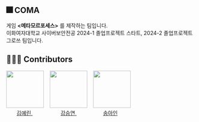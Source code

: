 ## 🎆 COMA

게임 **<메타모르포세스>** 를 제작하는 팀입니다.   
이화여자대학교 사이버보안전공 2024-1 졸업프로젝트 스타트, 2024-2 졸업프로젝트 그로쓰 팀입니다.

## 👨‍👧‍👧 Contributors

<img src="https://github.com/E-CyberGame/.github/assets/131231117/07d8ee41-d47d-442c-8457-aa738853eadd" width = "100" height = "100"> 
&nbsp&nbsp
<img src="https://github.com/E-CyberGame/.github/assets/131231117/3953736e-dbdb-40fd-a68b-d039bf3ab4be" width = "100" height = "100"> 
&nbsp&nbsp
<img src="https://github.com/E-CyberGame/.github/assets/131231117/8f2400fc-4995-4a5f-8d1a-4d54721c7afc" width = "100" height = "100"> 
&nbsp&nbsp 
<br>
&nbsp&nbsp&nbsp&nbsp&nbsp&nbsp
<A href="https://github.com/yrinkin"> 김예린 </A> &nbsp&nbsp&nbsp&nbsp&nbsp&nbsp&nbsp&nbsp&nbsp&nbsp&nbsp&nbsp&nbsp&nbsp&nbsp&nbsp&nbsp&nbsp
<A href="https://github.com/SYEON10"> 강승연 </A> &nbsp&nbsp&nbsp&nbsp&nbsp&nbsp&nbsp&nbsp&nbsp&nbsp&nbsp&nbsp&nbsp&nbsp&nbsp&nbsp&nbsp
<A href="https://github.com/Songein"> 송아인 </A>
